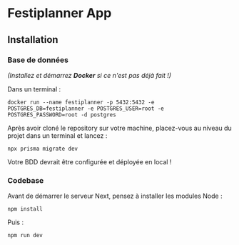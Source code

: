 # Festiplanner App

## Installation

### Base de données
*(Installez et démarrez **Docker** si ce n'est pas déjà fait !)*

Dans un terminal :

`docker run --name festiplanner -p 5432:5432 -e POSTGRES_DB=festiplanner -e POSTGRES_USER=root -e POSTGRES_PASSWORD=root -d postgres`

Après avoir cloné le repository sur votre machine, placez-vous au niveau du projet dans un terminal et lancez :

`npx prisma migrate dev`

Votre BDD devrait être configurée et déployée en local !

### Codebase
Avant de démarrer le serveur Next, pensez à installer les modules Node :

`npm install`

Puis :

`npm run dev`
